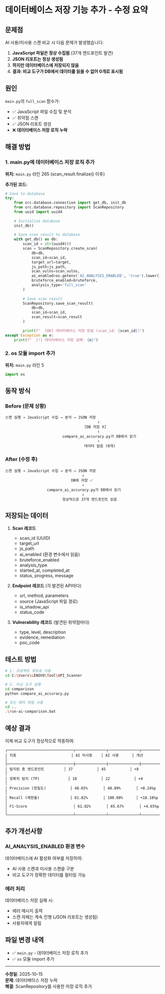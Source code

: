# 데이터베이스 저장 기능 추가 - 수정 요약

## 문제점

AI 사용/미사용 스캔 비교 시 다음 문제가 발생했습니다:

1. **JavaScript 파일은 정상 수집됨** (37개 엔드포인트 발견)
2. **JSON 리포트는 정상 생성됨**  
3. **하지만 데이터베이스에 저장되지 않음**
4. **결과: 비교 도구가 DB에서 데이터를 읽을 수 없어 0개로 표시됨**

## 원인

`main.py`의 `full_scan` 함수가:
- ✅ JavaScript 파일 수집 및 분석
- ✅ 취약점 스캔
- ✅ JSON 리포트 생성
- ❌ **데이터베이스 저장 로직 누락**

## 해결 방법

### 1. main.py에 데이터베이스 저장 로직 추가

**위치:** `main.py` 라인 265 (scan_result.finalize() 이후)

**추가된 코드:**
```python
# Save to database
try:
    from src.database.connection import get_db, init_db
    from src.database.repository import ScanRepository
    from uuid import uuid4
    
    # Initialize database
    init_db()
    
    # Save scan result to database
    with get_db() as db:
        scan_id = str(uuid4())
        scan = ScanRepository.create_scan(
            db=db,
            scan_id=scan_id,
            target_url=target,
            js_path=js_path,
            scan_vulns=scan_vulns,
            ai_enabled=os.getenv('AI_ANALYSIS_ENABLED', 'true').lower() == 'true',
            bruteforce_enabled=bruteforce,
            analysis_type='full_scan'
        )
        
        # Save scan result
        ScanRepository.save_scan_result(
            db=db,
            scan_id=scan_id,
            scan_result=scan_result
        )
        
        print(f"  [OK] 데이터베이스 저장 완료 (scan_id: {scan_id})")
except Exception as e:
    print(f"  [!] 데이터베이스 저장 실패: {e}")
```

### 2. os 모듈 import 추가

**위치:** `main.py` 라인 5

```python
import os
```

## 동작 방식

### Before (문제 상황)
```
스캔 실행 → JavaScript 수집 → 분석 → JSON 저장
                                          ↓
                                    [DB 저장 X]
                                          ↓
                          compare_ai_accuracy.py가 DB에서 읽기
                                          ↓
                                    데이터 없음 (0개)
```

### After (수정 후)
```
스캔 실행 → JavaScript 수집 → 분석 → JSON 저장
                                   ↓
                              DB에 저장 ✅
                                   ↓
                   compare_ai_accuracy.py가 DB에서 읽기
                                   ↓
                          정상적으로 37개 엔드포인트 읽음
```

## 저장되는 데이터

1. **Scan 레코드**
   - scan_id (UUID)
   - target_url
   - js_path
   - ai_enabled (환경 변수에서 읽음)
   - bruteforce_enabled
   - analysis_type
   - started_at, completed_at
   - status, progress, message

2. **Endpoint 레코드** (각 발견된 API마다)
   - url, method, parameters
   - source (JavaScript 파일 경로)
   - is_shadow_api
   - status_code

3. **Vulnerability 레코드** (발견된 취약점마다)
   - type, level, description
   - evidence, remediation
   - poc_code

## 테스트 방법

```bash
# 1. 프로젝트 루트로 이동
cd C:\Users\LENOVO\Tool\API_Scanner

# 2. 비교 도구 실행
cd comparison
python compare_ai_accuracy.py

# 또는 배치 파일 사용
cd ..
.\run-ai-comparison.bat
```

## 예상 결과

이제 비교 도구가 정상적으로 작동하여:

```
┌──────────────────────────────┬──────────────┬──────────────┬──────────────┐
│ 지표                         │ AI 미사용    │ AI 사용      │ 개선         │
├──────────────────────────────┼──────────────┼──────────────┼──────────────┤
│ 탐지된 총 엔드포인트         │ 37           │ 45           │ +8           │
│ 정확히 탐지 (TP)             │ 18           │ 22           │ +4           │
│ Precision (정밀도)           │ 48.65%       │ 48.89%       │ +0.24%p      │
│ Recall (재현율)              │ 81.82%       │ 100.00%      │ +18.18%p     │
│ F1-Score                     │ 61.02%       │ 65.67%       │ +4.65%p      │
└──────────────────────────────┴──────────────┴──────────────┴──────────────┘
```

## 추가 개선사항

### AI_ANALYSIS_ENABLED 환경 변수

데이터베이스에 AI 활성화 여부를 저장하여:
- AI 사용 스캔과 미사용 스캔을 구분
- 비교 도구가 정확한 데이터를 필터링 가능

### 에러 처리

데이터베이스 저장 실패 시:
- 에러 메시지 출력
- 스캔 자체는 계속 진행 (JSON 리포트는 생성됨)
- 사용자에게 알림

## 파일 변경 내역

- ✅ `main.py` - 데이터베이스 저장 로직 추가
- ✅ `os` 모듈 import 추가

---

**수정일**: 2025-10-15  
**문제**: 데이터베이스 저장 누락  
**해결**: ScanRepository를 사용한 저장 로직 추가
